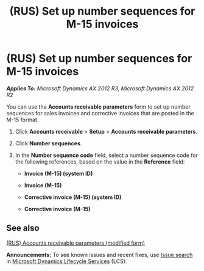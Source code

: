 ﻿---
title: (RUS) Set up number sequences for M-15 invoices
TOCTitle: (RUS) Set up number sequences for M-15 invoices
ms:assetid: 0e1632b9-9084-4fdf-a932-78da52e9f1c9
ms:mtpsurl: https://technet.microsoft.com/en-us/library/JJ852137(v=AX.60)
ms:contentKeyID: 50281225
ms.date: 04/18/2014
mtps_version: v=AX.60
---

# (RUS) Set up number sequences for M-15 invoices 


_**Applies To:** Microsoft Dynamics AX 2012 R3, Microsoft Dynamics AX 2012 R2_

You can use the **Accounts receivable parameters** form to set up number sequences for sales invoices and corrective invoices that are posted in the M-15 format.

1.  Click **Accounts receivable** \> **Setup** \> **Accounts receivable parameters**.

2.  Click **Number sequences**.

3.  In the **Number sequence code** field, select a number sequence code for the following references, based on the value in the **Reference** field:
    
      - **Invoice (M-15) (system ID)**
    
      - **Invoice (M-15)**
    
      - **Corrective invoice (M-15) (system ID)**
    
      - **Corrective invoice (M-15)**

## See also

[(RUS) Accounts receivable parameters (modified form)](https://technet.microsoft.com/en-us/library/jj733289\(v=ax.60\))

  
**Announcements:** To see known issues and recent fixes, use [Issue search](http://go.microsoft.com/fwlink/?linkid=389258) in [Microsoft Dynamics Lifecycle Services](http://go.microsoft.com/fwlink/?linkid=306505) (LCS).

